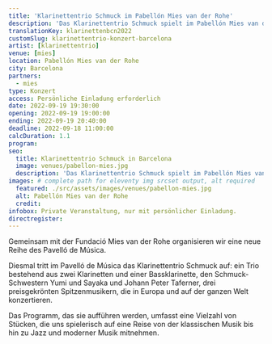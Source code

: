 ```yaml
---
title: 'Klarinettentrio Schmuck im Pabellón Mies van der Rohe'
description: 'Das Klarinettentrio Schmuck spielt im Pabellón Mies van der Rohe in Barcelona Werke von Brahms und Mozart bis zu Henri Mancini, Abba und den Beatles.'
translationKey: klarinettenbcn2022
customSlug: klarinettentrio-konzert-barcelona
artist: [klarinettentrio]
venue: [mies]
location: Pabellón Mies van der Rohe
city: Barcelona
partners:
  - mies
type: Konzert
access: Persönliche Einladung erforderlich
date: 2022-09-19 19:30:00
opening: 2022-09-19 19:00:00
ending: 2022-09-19 20:40:00
deadline: 2022-09-18 11:00:00
calcDuration: 1.1
program:
seo:
  title: Klarinettentrio Schmuck in Barcelona
  image: venues/pabellon-mies.jpg
  description: 'Das Klarinettentrio Schmuck spielt im Pabellón Mies van der Rohe in Barcelona Werke von Brahms und Mozart bis zu Henri Mancini, Abba und den Beatles.'
images: # complete path for eleventy img srcset output, alt required
  featured: ./src/assets/images/venues/pabellon-mies.jpg
  alt: Pabellón Mies van der Rohe
  credit:
infobox: Private Veranstaltung, nur mit persönlicher Einladung.
directregister:
---
```


Gemeinsam mit der Fundació Mies van der Rohe organisieren wir eine neue Reihe des Pavelló de Música.

Diesmal tritt im Pavelló de Música das Klarinettentrio Schmuck auf: ein Trio bestehend aus zwei Klarinetten und einer Bassklarinette, den Schmuck-Schwestern Yumi und Sayaka und Johann Peter Taferner, drei preisgekrönten Spitzenmusikern, die in Europa und auf der ganzen Welt konzertieren.

Das Programm, das sie aufführen werden, umfasst eine Vielzahl von Stücken, die uns spielerisch auf eine Reise von der klassischen Musik bis hin zu Jazz und moderner Musik mitnehmen.
